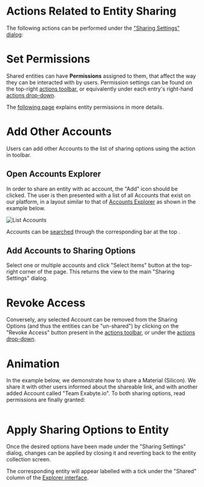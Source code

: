 # Actions Related to Entity Sharing

The following actions can be performed under the ["Sharing Settings" dialog](ui.md):

# Set Permissions

Shared entities can have **Permissions** assigned to them, that affect the way they can be interacted with by users. Permission settings can be found on the top-right [actions toolbar](/entities-general/ui/explorer.md#actions-toolbar), or equivalently under each entry's right-hand [actions drop-down](/entities-general/ui/explorer.md#actions-dropdown).
 
The [following page](/entities-general/permissions.md) explains entity permissions in more details.

# Add Other Accounts

Users can add other Accounts to the list of sharing options using the action in toolbar. 

## Open Accounts Explorer

In order to share an entity with ac account, the "Add" icon <i class="zmdi zmdi-plus-circle zmdi-hc-border"></i> should be clicked. The user is then presented with a list of all Accounts that exist on our platform, in a layout similar to that of [Accounts Explorer](/accounts/ui/explorer.md) as shown in the example below.

![List Accounts](/images/list-accounts.png "List Accounts")

Accounts can be [searched](/entities-general/actions/search.md) through the corresponding bar at the top <i class="zmdi zmdi-search zmdi-hc-border"></i>. 
 
## Add Accounts to Sharing Options
 
 Select one or multiple accounts and click "Select Items" <i class="zmdi zmdi-collection-plus zmdi-hc-border"></i> button at the top-right corner of the page. This returns the view to the main "Sharing Settings" dialog.

# Revoke Access

Conversely, any selected Account can be removed from the Sharing Options (and thus the entities can be "un-shared") by clicking on the "Revoke Access" button <i class="zmdi zmdi-eye-off zmdi-hc-border"></i> present in the [actions toolbar](/entities-general/ui/explorer.md#actions-toolbar), or under the [actions drop-down](/entities-general/ui/explorer.md#actions-dropdown).

# Animation

In the example below, we demonstrate how to share a Material (Silicon). We share it with other users informed about the shareable link, and with another added Account called "Team Exabyte.io". To both sharing options, read permissions are finally granted:

 <img data-gifffer="/images/entity-sharing.gif" />


# Apply Sharing Options to Entity

Once the desired options have been made under the "Sharing Settings" dialog, changes can be applied by closing it and reverting back to the entity collection screen. 

The corresponding entity will appear labelled with a tick under the "Shared" column of the [Explorer interface](/entities-general/ui/explorer.md). 
